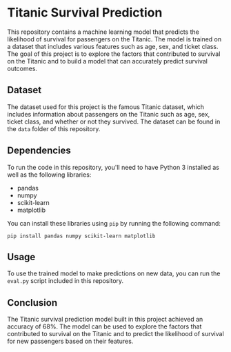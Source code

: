 # Titanic Survival Prediction

This repository contains a machine learning model that predicts the likelihood of survival for passengers on the Titanic. The model is trained on a dataset that includes various features such as age, sex, and ticket class. The goal of this project is to explore the factors that contributed to survival on the Titanic and to build a model that can accurately predict survival outcomes.

## Dataset

The dataset used for this project is the famous Titanic dataset, which includes information about passengers on the Titanic such as age, sex, ticket class, and whether or not they survived. The dataset can be found in the `data` folder of this repository.

## Dependencies

To run the code in this repository, you'll need to have Python 3 installed as well as the following libraries:

- pandas
- numpy
- scikit-learn
- matplotlib

You can install these libraries using `pip` by running the following command:

```pip install pandas numpy scikit-learn matplotlib```


## Usage

To use the trained model to make predictions on new data, you can run the `eval.py` script included in this repository. 

## Conclusion

The Titanic survival prediction model built in this project achieved an accuracy of 68%. The model can be used to explore the factors that contributed to survival on the Titanic and to predict the likelihood of survival for new passengers based on their features.

